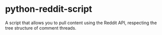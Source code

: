 # python-reddit-script
A script that allows you to pull content using the Reddit API, respecting the tree structure of comment threads.
